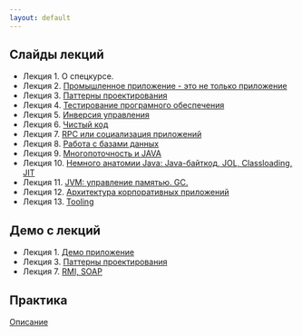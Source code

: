 ```yaml
---
layout: default
---
```


## Слайды лекций
* Лекция 1. О спецкурсе.
* Лекция 2. [Промышленное приложение - это не только приложение](lecture/lecture02.html)
* Лекция 3. [Паттерны проектирования](lecture/lecture03.html)
* Лекция 4. [Тестирование програмного обеспечения](lecture/lecture04.html)
* Лекция 5. [Инверсия управления](lecture/lecture05.html)
* Лекция 6. [Чистый код](lecture/lecture06.html)
* Лекция 7. [RPC или социализация приложений](lecture/lecture07.html)
* Лекция 8. [Работа с базами данных](lecture/lectureAboutDB.pdf)
* Лекция 9. [Многопоточность и JAVA](lecture/lecture-09.html)
* Лекция 10. [Немного анатомии Java: Java-байткод, JOL, Classloading, JIT](https://docs.google.com/presentation/d/1EX8b6dWFSRpqmeDGSGaEpuHE9R-ngNT1zPqQD34BaeI/edit#slide=id.p)
* Лекция 11. [JVM: управление памятью. GC.](https://docs.google.com/presentation/d/16sk6CxylIp8f5X-zLOi6jB9dR3qcB1R6XE0UvEiA3kA/edit?usp=sharing)
* Лекция 12. [Архитектура корпоративных приложений](lecture/lecture12.html)
* Лекция 13. [Tooling](https://docs.google.com/presentation/d/1UOSW3F58mztHSf8ysrg7BRGQvpX2RJJ54zMmhgPLdMs/edit#slide=id.p)


## Демо с лекций
* Лекция 1. [Демо приложение](https://github.com/naumen-student/EnterpriseJavaCourse-2018/tree/master/demo/lecture01)
* Лекция 3. [Паттерны проектирования](https://github.com/naumen-student/EnterpriseJavaCourse-2018/tree/master/demo/lecture03)
* Лекция 7. [RMI, SOAP](https://github.com/naumen-student/EnterpriseJavaCourse-2018/tree/master/demo/lecture07)

## Практика
[Описание](practice.md)






